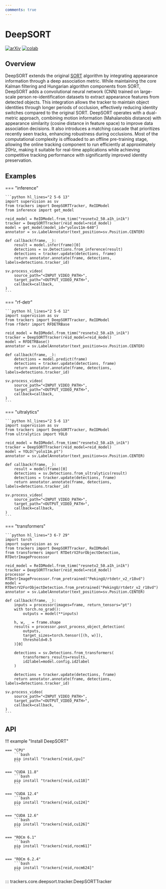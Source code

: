 ```yaml
---
comments: true
---
```


# DeepSORT

[![arXiv](https://img.shields.io/badge/arXiv-1703.07402-b31b1b.svg)](https://arxiv.org/abs/1703.07402)
[![colab](https://colab.research.google.com/assets/colab-badge.svg)](https://colab.research.google.com/github/roboflow-ai/notebooks/blob/main/notebooks/how-to-track-objects-with-deepsort-tracker.ipynb)

## Overview

DeepSORT extends the original [SORT](../sort/tracker.md) algorithm by integrating appearance information through a deep association metric. While maintaining the core Kalman filtering and Hungarian algorithm components from SORT, DeepSORT adds a convolutional neural network (CNN) trained on large-scale person re-identification datasets to extract appearance features from detected objects. This integration allows the tracker to maintain object identities through longer periods of occlusion, effectively reducing identity switches compared to the original SORT. DeepSORT operates with a dual-metric approach, combining motion information (Mahalanobis distance) with appearance similarity (cosine distance in feature space) to improve data association decisions. It also introduces a matching cascade that prioritizes recently seen tracks, enhancing robustness during occlusions. Most of the computational complexity is offloaded to an offline pre-training stage, allowing the online tracking component to run efficiently at approximately 20Hz, making it suitable for real-time applications while achieving competitive tracking performance with significantly improved identity preservation.


## Examples

=== "inference"

    ```python hl_lines="2 5-6 13"
    import supervision as sv
    from trackers import DeepSORTTracker, ReIDModel
    from inference import get_model

    reid_model = ReIDModel.from_timm("resnetv2_50.a1h_in1k")
    tracker = DeepSORTTracker(reid_model=reid_model)
    model = get_model(model_id="yolov11m-640")
    annotator = sv.LabelAnnotator(text_position=sv.Position.CENTER)

    def callback(frame, _):
        result = model.infer(frame)[0]
        detections = sv.Detections.from_inference(result)
        detections = tracker.update(detections, frame)
        return annotator.annotate(frame, detections, labels=detections.tracker_id)

    sv.process_video(
        source_path="<INPUT_VIDEO_PATH>",
        target_path="<OUTPUT_VIDEO_PATH>",
        callback=callback,
    )
    ```

=== "rf-detr"

    ```python hl_lines="2 5-6 12"
    import supervision as sv
    from trackers import DeepSORTTracker, ReIDModel
    from rfdetr import RFDETRBase

    reid_model = ReIDModel.from_timm("resnetv2_50.a1h_in1k")
    tracker = DeepSORTTracker(reid_model=reid_model)
    model = RFDETRBase()
    annotator = sv.LabelAnnotator(text_position=sv.Position.CENTER)

    def callback(frame, _):
        detections = model.predict(frame)
        detections = tracker.update(detections, frame)
        return annotator.annotate(frame, detections, labels=detections.tracker_id)

    sv.process_video(
        source_path="<INPUT_VIDEO_PATH>",
        target_path="<OUTPUT_VIDEO_PATH>",
        callback=callback,
    )
    ```

=== "ultralytics"

    ```python hl_lines="2 5-6 13"
    import supervision as sv
    from trackers import DeepSORTTracker, ReIDModel
    from ultralytics import YOLO

    reid_model = ReIDModel.from_timm("resnetv2_50.a1h_in1k")
    tracker = DeepSORTTracker(reid_model=reid_model)
    model = YOLO("yolo11m.pt")
    annotator = sv.LabelAnnotator(text_position=sv.Position.CENTER)

    def callback(frame, _):
        result = model(frame)[0]
        detections = sv.Detections.from_ultralytics(result)
        detections = tracker.update(detections, frame)
        return annotator.annotate(frame, detections, labels=detections.tracker_id)

    sv.process_video(
        source_path="<INPUT_VIDEO_PATH>",
        target_path="<OUTPUT_VIDEO_PATH>",
        callback=callback,
    )
    ```

=== "transformers"

    ```python hl_lines="3 6-7 29"
    import torch
    import supervision as sv
    from trackers import DeepSORTTracker, ReIDModel
    from transformers import RTDetrV2ForObjectDetection, RTDetrImageProcessor

    reid_model = ReIDModel.from_timm("resnetv2_50.a1h_in1k")
    tracker = DeepSORTTracker(reid_model=reid_model)
    processor = RTDetrImageProcessor.from_pretrained("PekingU/rtdetr_v2_r18vd")
    model = RTDetrV2ForObjectDetection.from_pretrained("PekingU/rtdetr_v2_r18vd")
    annotator = sv.LabelAnnotator(text_position=sv.Position.CENTER)

    def callback(frame, _):
        inputs = processor(images=frame, return_tensors="pt")
        with torch.no_grad():
            outputs = model(**inputs)

        h, w, _ = frame.shape
        results = processor.post_process_object_detection(
            outputs,
            target_sizes=torch.tensor([(h, w)]),
            threshold=0.5
        )[0]

        detections = sv.Detections.from_transformers(
            transformers_results=results,
            id2label=model.config.id2label
        )

        detections = tracker.update(detections, frame)
        return annotator.annotate(frame, detections, labels=detections.tracker_id)

    sv.process_video(
        source_path="<INPUT_VIDEO_PATH>",
        target_path="<OUTPUT_VIDEO_PATH>",
        callback=callback,
    )
    ```

## API

!!! example "Install DeepSORT"

    === "CPU"
        ```bash
        pip install "trackers[reid,cpu]"
        ```

    === "CUDA 11.8"
        ```bash
        pip install "trackers[reid,cu118]"
        ```

    === "CUDA 12.4"
        ```bash
        pip install "trackers[reid,cu124]"
        ```

    === "CUDA 12.6"
        ```bash
        pip install "trackers[reid,cu126]"
        ```

    === "ROCm 6.1"
        ```bash
        pip install "trackers[reid,rocm61]"
        ```

    === "ROCm 6.2.4"
        ```bash
        pip install "trackers[reid,rocm624]"
        ```

::: trackers.core.deepsort.tracker.DeepSORTTracker
